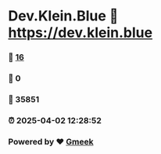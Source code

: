 # Dev.Klein.Blue :link: https://dev.klein.blue 
### :page_facing_up: [16](https://dev.klein.blue/tag.html) 
### :speech_balloon: 0 
### :hibiscus: 35851 
### :alarm_clock: 2025-04-02 12:28:52 
### Powered by :heart: [Gmeek](https://github.com/Meekdai/Gmeek)

